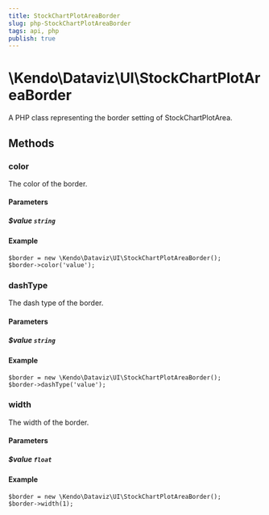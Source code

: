 ```yaml
---
title: StockChartPlotAreaBorder
slug: php-StockChartPlotAreaBorder
tags: api, php
publish: true
---
```


# \Kendo\Dataviz\UI\StockChartPlotAreaBorder

A PHP class representing the border setting of StockChartPlotArea.


## Methods

### color
The color of the border.
#### Parameters

##### $value `string`



#### Example 
    $border = new \Kendo\Dataviz\UI\StockChartPlotAreaBorder();
    $border->color('value');

### dashType
The dash type of the border.
#### Parameters

##### $value `string`



#### Example 
    $border = new \Kendo\Dataviz\UI\StockChartPlotAreaBorder();
    $border->dashType('value');

### width
The width of the border.
#### Parameters

##### $value `float`



#### Example 
    $border = new \Kendo\Dataviz\UI\StockChartPlotAreaBorder();
    $border->width(1);

